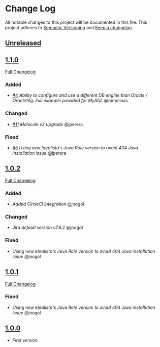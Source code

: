 # Change Log

All notable changes to this project will be documented in this file.
This project adheres to [Semantic Versioning](http://semver.org/) and [Keep a changelog](https://github.com/olivierlacan/keep-a-changelog).

## [Unreleased](https://github.com/idealista/jira_role/tree/develop)

## [1.1.0](https://github.com/idealista/jira_role/tree/1.1.0)
[Full Changelog](https://github.com/idealista/jira_role/compare/1.0.2...1.1.0)

### Added
- [#4](https://github.com/idealista/jira_role/issues/4) *Ability to configure and use a different DB engine than Oracle / Oracle10g. Full example provided for MySQL* @mmolinac

### Changed
- *[#11](https://github.com/idealista/jira_role/issues/11) Molecule v2 upgrade* @jperera

### Fixed
- *[#5](https://github.com/idealista/jira_role/issues/5) Using new Idealista's Java Role version to avoid 404 Java installation issue* @jperera

## [1.0.2](https://github.com/idealista/jira_role/tree/1.0.2)
[Full Changelog](https://github.com/idealista/jira_role/compare/1.0.1...1.0.2)

### Added
- *Added CircleCI integration* @jnogol

### Changed
- *Jira default version v7.9.2* @jnogol

### Fixed
- *Using new Idealista's Java Role version to avoid 404 Java installation issue* @jnogol

## [1.0.1](https://github.com/idealista/jira_role/tree/1.0.1)
[Full Changelog](https://github.com/idealista/jira_role/compare/1.0.0...1.0.1)
### Fixed
- *Using new Idealista's Java Role version to avoid 404 Java installation issue* @jnogol

## [1.0.0](https://github.com/idealista/jira_role/tree/1.0.0)
- *First version*
